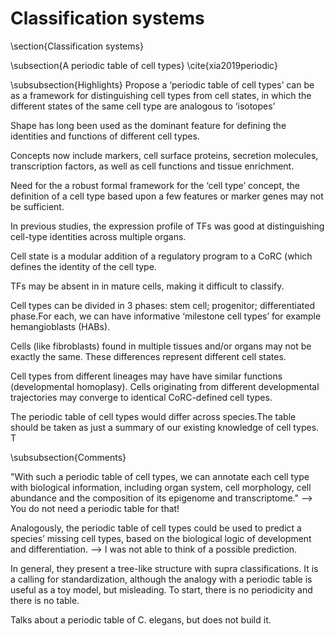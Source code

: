 # Classification systems

\section{Classification systems}

\subsection{A periodic table of cell types}
    \cite{xia2019periodic}
    
\subsubsection{Highlights}
Propose a ‘periodic table of cell types’ can be as a framework for distinguishing cell types from cell states, in which the different states of the same cell type are analogous to ‘isotopes’

Shape  has long been used as the dominant feature for defining the identities and functions of different cell types.

Concepts now include markers, cell surface proteins, secretion molecules, transcription factors, as well as cell functions and tissue enrichment.

Need for the a robust formal framework for the ‘cell type’ concept, the definition of a cell type based upon a few features or marker genes may not be sufficient.

In previous studies, the expression profile of TFs was good at distinguishing cell-type identities across multiple organs.

Cell state is a modular addition of a regulatory program to a CoRC (which defines the identity of the cell type.

TFs may be absent in in mature cells, making it difficult to classify. 

Cell types can be divided in 3 phases: stem cell; progenitor; differentiated phase.For each, we can have informative ‘milestone cell types’ for example hemangioblasts (HABs).

Cells (like fibroblasts) found in multiple tissues and/or organs may not be exactly the same. These differences represent different cell states.

Cell types from different lineages may have have similar functions (developmental homoplasy). Cells originating from different developmental trajectories may converge to identical CoRC-defined cell types. 


The periodic table of cell types would differ across species.The table should be taken as just a summary of our existing knowledge of cell types. T

\subsubsection{Comments}

 "With such a periodic table of cell types, we can annotate each cell
type with biological information, including organ system, cell morphology, cell abundance and the composition of its epigenome and transcriptome." --> You do not need a periodic table for that!


Analogously, the periodic table of cell types could be used to predict a species’ missing cell types, based on the biological logic of development and differentiation. --> I was not able to think of a possible prediction. 

In general, they present a tree-like structure with supra classifications. It is a calling for standardization, although the analogy with a periodic table is useful as a toy model, but misleading. To start, there is no periodicity and there is no table. 

Talks about a periodic table of C. elegans, but does not build it. 

